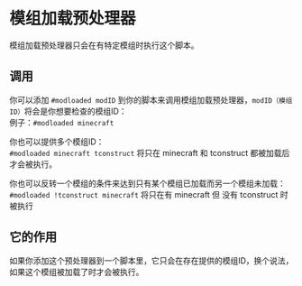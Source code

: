 # 模组加载预处理器

模组加载预处理器只会在有特定模组时执行这个脚本。

## 调用

你可以添加 `#modloaded modID` 到你的脚本来调用模组加载预处理器，`modID（模组ID）`将会是你想要检查的模组ID：  
例子：`#modloaded minecraft`

你也可以提供多个模组ID：  
`#modloaded minecraft tconstruct` 将只在 minecraft 和 tconstruct 都被加载后才会被执行。

你也可以反转一个模组的条件来达到只有某个模组已加载而另一个模组未加载： `#modloaded !tconstruct minecraft` 将只在有 minecraft 但 没有 tconstruct 时被执行

## 它的作用

如果你添加这个预处理器到一个脚本里，它只会在存在提供的模组ID，换个说法，如果这个模组被加载了时才会被执行。